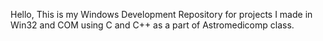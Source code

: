 Hello, This is my Windows Development Repository for projects I made in Win32 and COM using C and C++ as a part of Astromedicomp class.
